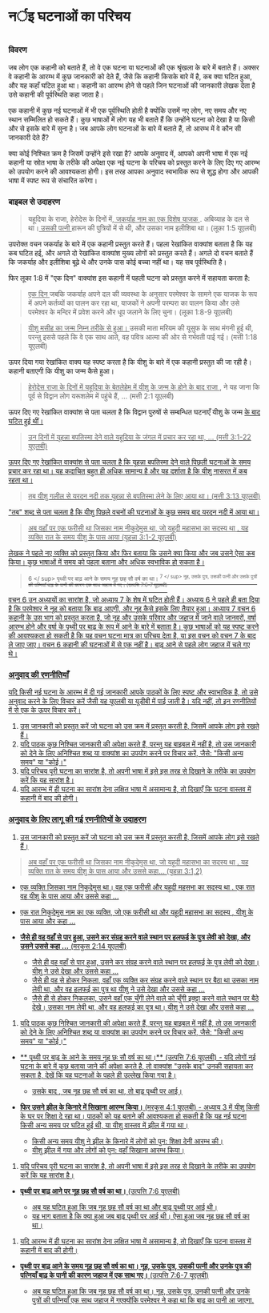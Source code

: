# नर्इ घटनाओं का परिचय

 #

### विवरण

जब लोग एक कहानी को बताते हैं, तो वे एक घटना या घटनाओं की एक श्रृंखला के बारे में बताते हैं। अक्सर वे कहानी के आरम्भ में कुछ जानकारी को देते हैं, जैसे कि कहानी किसके बारे में है, कब क्या घटित हुआ, और यह कहाँ घटित हुआ था। कहानी का आरम्भ होने से पहले जिन घटनाओं की जानकारी लेखक देता है उसे कहानी की पूर्वस्थिति कहा जाता है।

एक कहानी में कुछ नई घटनाओं में भी एक पूर्वस्थिति होती है क्योंकि उसमें नए लोग, नए समय और नए स्थान सम्मिलित हो सकते हैं। कुछ भाषाओं में लोग यह भी बताते हैं कि उन्होंने घटना को देखा है या किसी और से इसके बारे में सुना है। जब आपके लोग घटनाओं के बारे में बताते हैं, तो आरम्भ में वे कौन सी जानकारी देते हैं? 

क्या कोई निश्चित क्रम है जिसमें उन्होंने इसे रखा है? आपके अनुवाद में, आपको अपनी भाषा में एक नई कहानी या स्रोत भाषा के तरीके की अपेक्षा एक नई घटना के परिचय को प्रस्तुत करने के लिए दिए गए आरम्भ को उपयोग करने की आवश्यकता होगी। इस तरह आपका अनुवाद स्वभाविक रूप से शुद्ध होगा और आपकी भाषा में स्पष्ट रूप से संचारित करेगा।

### बाइबल से उदाहरण

> </u>यहूदिया के राजा</u>, हेरोदेस के दिनों में<u>, जकर्याह नाम का एक विशेष याजक </u>. अबिय्याह के दल से था।<u> उसकी पत्नी </u> हारून की पुत्रियों में से थी, और उसका नाम इलीशिबा था। (लूका 1:5 यूएलबी)

उपरोक्त वचन जकर्याह के बारे में एक कहानी प्रस्तुत करते हैं। पहला रेखांकित वाक्यांश बताता है कि यह कब घटित हई, और अगले दो रेखांकित वाक्यांश मुख्य लोगों को प्रस्तुत करते हैं। अगले दो वचन बताते हैं कि जकर्याह और इलीशिबा बूढ़े थे और उनके पास कोई बच्चा नहीं था। यह सब पूर्वस्थिति है।

फिर लूका 1:8 में "एक दिन" वाक्यांश इस कहानी में पहली घटना को प्रस्तुत करने में सहायता करता है:

> <u> एक दिन </u> जबकि जकर्याह अपने दल की व्यवस्था के अनुसार परमेश्वर के सामने एक याजक के रूप में अपने कर्तव्यों का पालन कर रहा था, याजकों ने अपनी परम्परा का पालन किया और उसे परमेश्वर के मन्दिर में प्रवेश करने और धूप जलाने के लिए चुना। (लूका 1:8-9 यूएलबी)

> <u> यीशु मसीह का जन्म निम्न तरीके से हुआ। </u> उसकी माता मरियम की यूसुफ के साथ मंगनी हुई थी, परन्तु इससे पहले कि वे एक साथ आते, वह पवित्र आत्मा की ओर से गर्भवती पाई गई। (मत्ती 1:18 यूएलबी)

ऊपर दिया गया रेखांकित वाक्य यह स्पष्ट करता है कि यीशु के बारे में एक कहानी प्रस्तुत की जा रही है। कहानी बताएगी कि यीशु का जन्म कैसे हुआ।

> <u> हेरोदेस राजा के दिनों में यहूदिया के बेतलेहेम में यीशु के जन्म के होने के बाद राजा </u>, ने यह जाना कि पूर्व से विद्वान लोग यरूशलेम में पहुंचे हैं, ... (मत्ती 2:1 यूएलबी)

ऊपर दिए गए रेखांकित वाक्यांश से पता चलता है कि विद्वान पुरुषों से सम्बन्धित घटनाएँ </u> यीशु के जन्म <u> के बाद घटित हुई थीं।

> <u> उन दिनों में </u> यूहन्ना बपतिस्मा देने वाले यहूदिया के जंगल में प्रचार कर रहा था, ... (मत्ती 3:1-22 यूएलबी)

ऊपर दिए गए रेखांकित वाक्यांश से पता चलता है कि यूहन्ना बपतिस्मा देने वाले पिछली घटनाओं के समय प्रचार कर रहा था। यह कदाचित् बहुत ही अधिक सामान्य है और यह दर्शाता है कि यीशु नासरत में कब रहता था।

> <u> तब </u> यीशु गलील से यरदन नदी तक यूहन्ना से बपतिस्मा लेने के लिए आया था। (मत्ती 3:13 यूएलबी)

"तब" शब्द से पता चलता है कि यीशु पिछले वचनों की घटनाओं के कुछ समय बाद यरदन नदी में आया था।

> अब वहाँ पर एक <u> फरीसी था जिसका नाम नीकुदेमुस था, जो यहूदी महासभा का सदस्य था </u>. यह व्यक्ति रात के समय यीशु के पास आया (यूहन्ना 3:1-2 यूएलबी)

लेखक ने पहले नए व्यक्ति को प्रस्तुत किया और फिर बताया कि उसने क्या किया और जब उसने ऐसा कब किया। कुछ भाषाओं में समय को पहला बताना और अधिक स्वभाविक हो सकता है।

> <sup> 6 </ sup> पृथ्वी पर बाढ़ आने के समय नूह छह सौ वर्ष का था। <sup> 7 </ sup> नूह, उसके पुत्र, उसकी पत्नी और उसके पुत्रों की पत्नियाँ बाढ़ के पानी की कारण एक साथ जहाज में गए। (उत्पत्ति 7:6-7 यूएलबी)

वचन 6 उन अध्यायों का सारांश है, जो अध्याय 7 के शेष में घटित होती हैं। अध्याय 6 ने पहले ही बता दिया है कि परमेश्वर ने नूह को बताया कि बाढ़ आएगी, और नूह कैसे इसके लिए तैयार हुआ। अध्याय 7 वचन 6 कहानी के उस भाग को प्रस्तुत करता है, जो नूह और उसके परिवार और जहाज में जाने वाले जानवरों, वर्षा आरम्भ होने और वर्षा के पृथ्वी पर बाढ़ के रूप में आने के बारे में बताता है। कुछ भाषाओं को यह स्पष्ट करने की आवश्यकता हो सकती है कि यह वचन घटना मात्र का परिचय देता है, या इस वचन को वचन 7 के बाद ले जाए जाए। वचन 6 कहानी की घटनाओं में से एक नहीं है। बाढ़ आने से पहले लोग जहाज में चले गए थे।

### अनुवाद की रणनीतियाँ

यदि किसी नई घटना के आरम्भ में दी गई जानकारी आपके पाठकों के लिए स्पष्ट और स्वाभाविक है, तो उसे अनुवाद करने के लिए विचार करें जैसी यह यूएलबी या यूडीबी में पाई जाती है। यदि नहीं, तो इन रणनीतियों में से एक के ऊपर विचार करें।

1. उस जानकारी को प्रस्तुत करें जो घटना को उस क्रम में प्रस्तुत करती है, जिसमें आपके लोग इसे रखते हैं।
1. यदि पाठक कुछ निश्चित जानकारी की अपेक्षा करते हैं, परन्तु यह बाइबल में नहीं है, तो उस जानकारी को देने के लिए अनिश्चित शब्द या वाक्यांश का उपयोग करने पर विचार करें, जैसे: "किसी अन्य समय" या "कोई।"
1. यदि परिचय पूरी घटना का सारांश है, तो अपनी भाषा में इसे इस तरह से दिखाने के तरीके का उपयोग करें कि यह सारांश है।
1. यदि आरम्भ में ही घटना का सारांश देना लक्षित भाषा में असामान्य है, तो दिखाएँ कि घटना वास्तव में कहानी में बाद की होगी।

### अनुवाद के लिए लागू की गई रणनीतियों के उदाहरण

1. उस जानकारी को प्रस्तुत करें जो घटना को उस क्रम में प्रस्तुत करती है, जिसमें आपके लोग इसे रखते हैं।

> अब वहाँ पर एक <u> फरीसी था जिसका नाम नीकुदेमुस था, जो यहूदी महासभा का सदस्य था </u>. यह व्यक्ति रात के समय यीशु के पास आया और उससे कहा... (यूहन्ना 3:1,2)

* एक <u> व्यक्ति जिसका नाम निकुदेमुस था। वह एक फरीसी और यहूदी महसभा का सदस्य था </u>. एक रात वह यीशु के पास आया और उससे कहा ...
* एक रात <u> निकुदेमुस नाम का एक व्यक्ति, जो एक फरीसी था और यहूदी महासभा का सदस्य </u>, यीशु के पास आया और कहा ...

* **जैसे ही वह वहाँ से पार हुआ, <u> उसने कर संग्रह करने वाले स्थान पर </u> हलफई के पुत्र लेवी को देखा, और उसने उससे कहा ...** (मरकुस 2:14 यूएलबी)

	* जैसे ही वह वहाँ से पार हुआ, <u> उसने कर संग्रह करने वाले स्थान पर </u> हलफई के पुत्र लेवी को देखा। यीशु ने उसे देखा और उससे कहा ...
	* जैसे ही वह से होकर निकला, <u> वहाँ एक व्यक्ति <u>  कर संग्रह करने वाले स्थान पर बैठा था </u> उसका नाम लेवी था, और वह हलफई का पुत्र था यीशु ने उसे देखा और उससे कहा ...
	* जैसे ही से होकर निकलका, <u> उसने वहाँ एक चुँगी लेने वाले को </u>चुँगी इक्ट्टा करने वाले स्थान पर बैठे देखे। उसका नाम लेवी था, और वह हलफई का पुत्र था। यीशु ने उसे देखा और उससे कहा ...

1. यदि पाठक कुछ निश्चित जानकारी की अपेक्षा करते हैं, परन्तु यह बाइबल में नहीं है, तो उस जानकारी को देने के लिए अनिश्चित शब्द या वाक्यांश का उपयोग करने पर विचार करें, जैसे: "किसी अन्य समय" या "कोई।"

* ** पृथ्वी पर बाढ़ के आने के समय नूह छः सौ वर्ष का था।** (उत्पत्ति 7:6 यूएलबी) - यदि लोगों नई घटना के बारे में कुछ बताया जाने की अपेक्षा करते है, तो वाक्यांश "उसके बाद" उनकी सहायता कर सकता है, देखें कि यह घटनाओं के पहले ही उल्लेख किया गया है।

	* <u> उसके बाद </u>, जब नूह छह सौ वर्ष का था, तो बाढ़ पृथ्वी पर आई।

* **<u> फिर उसने झील के किनारे में सिखाना </u> आरम्भ किया।** (मरकुस 4:1 यूएलबी) - अध्याय 3 में यीशु किसी के घर पर शिक्षा दे रहा था। पाठकों को यह बताने की आवश्यकता हो सकती है कि यह नई घटना किसी अन्य समय पर घटित हुई थी, या यीशु वास्तव में झील में गया था।

	* <u> किसी अन्य समय </u> यीशु ने झील के किनारे में लोगों को पुन: शिक्षा देनी आरम्भ की।
	* यीशु झील में गया और <u> लोगों को पुन: </u> वहाँ सिखाना आरम्भ किया।

1. यदि परिचय पूरी घटना का सारांश है, तो अपनी भाषा में इसे इस तरह से दिखाने के तरीके का उपयोग करें कि यह सारांश है।

* **पृथ्वी पर बाढ़ आने पर नूह छह सौ वर्ष का था।** (उत्पत्ति 7:6 यूएलबी)

	* <u> अब यह घटित हुआ कि जब </u> नूह छह सौ वर्ष का था और बाढ़ पृथ्वी पर आई थी।
	* <u> यह भाग बताता है कि क्या हुआ जब </u> बाढ़ पृथ्वी पर आई थी। ऐसा हुआ जब नूह छह सौ वर्ष का था।

1. यदि आरम्भ में ही घटना का सारांश देना लक्षित भाषा में असामान्य है, तो दिखाएँ कि घटना वास्तव में कहानी में बाद की होगी।

* **पृथ्वी पर बाढ़ आने के समय नूह छह सौ वर्ष का था। नूह, उसके पुत्र, उसकी पत्नी और उनके पुत्र की पत्नियाँ बाढ़ के पानी की कारण जहाज में एक साथ गए।** (उत्पत्ति 7:6-7 यूएलबी)

	* <u> अब यह घटित हुआ कि जब </u> नूह छह सौ वर्ष का था। नूह, उसके पुत्र, उनकी पत्नी और उनके पुत्रों की पत्नियाँ एक साथ जहाज में गए<u>क्योंकि परमेश्वर ने कहा था कि बाढ़ का पानी आ जाएगा</u>.
